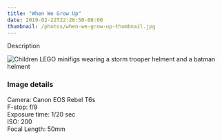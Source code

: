 ```yaml
---
title: "When We Grow Up"
date: 2019-02-22T22:26:50-08:00
thumbnail: /photos/when-we-grow-up-thumbnail.jpg
---
```


Description

![Children LEGO minifigs wearing a storm trooper helment and a batman helment](/photos/when-we-grow-up.jpg)


<!--more-->

### Image details
Camera: Canon EOS Rebel T6s  
F-stop: f/9  
Exposure time: 1/20 sec  
ISO: 200  
Focal Length: 50mm  


